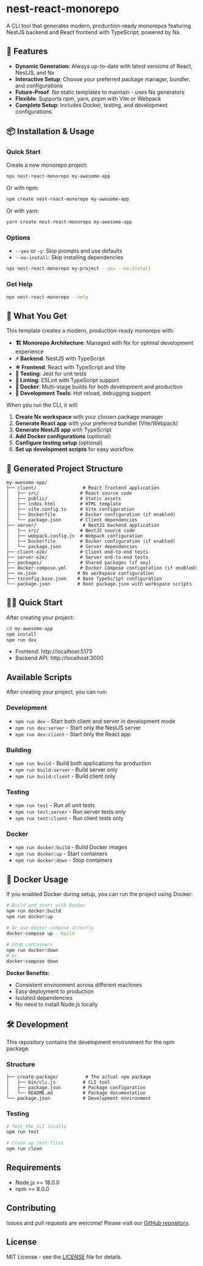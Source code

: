 # nest-react-monorepo

A CLI tool that generates modern, production-ready monorepos featuring NestJS backend and React frontend with TypeScript, powered by Nx.

## 🚀 Features

- **Dynamic Generation**: Always up-to-date with latest versions of React, NestJS, and Nx
- **Interactive Setup**: Choose your preferred package manager, bundler, and configurations
- **Future-Proof**: No static templates to maintain - uses Nx generators
- **Flexible**: Supports npm, yarn, pnpm with Vite or Webpack
- **Complete Setup**: Includes Docker, testing, and development configurations

## 📦 Installation & Usage

### Quick Start

Create a new monorepo project:

```bash
npx nest-react-monorepo my-awesome-app
```

Or with npm:

```bash
npm create nest-react-monorepo my-awesome-app
```

Or with yarn:

```bash
yarn create nest-react-monorepo my-awesome-app
```

### Options

- `--yes` or `-y`: Skip prompts and use defaults
- `--no-install`: Skip installing dependencies

```bash
npx nest-react-monorepo my-project --yes --no-install
```

### Get Help

```bash
npx nest-react-monorepo --help
```

## 🌟 What You Get

This template creates a modern, production-ready monorepo with:

- **🏗️ Monorepo Architecture**: Managed with Nx for optimal development experience
- **⚡ Backend**: NestJS with TypeScript
- **⚛️ Frontend**: React with TypeScript and Vite
- **🧪 Testing**: Jest for unit tests
- **🔧 Linting**: ESLint with TypeScript support
- **🐳 Docker**: Multi-stage builds for both development and production
- **🚀 Development Tools**: Hot reload, debugging support

When you run the CLI, it will:

1. **Create Nx workspace** with your chosen package manager
2. **Generate React app** with your preferred bundler (Vite/Webpack)
3. **Generate NestJS app** with TypeScript
4. **Add Docker configurations** (optional)
5. **Configure testing setup** (optional)
6. **Set up development scripts** for easy workflow

## 📁 Generated Project Structure

```
my-awesome-app/
├── client/                 # React frontend application
│   ├── src/               # React source code
│   ├── public/            # Static assets
│   ├── index.html         # HTML template
│   ├── vite.config.ts     # Vite configuration
│   ├── Dockerfile         # Docker configuration (if enabled)
│   └── package.json       # Client dependencies
├── server/                 # NestJS backend application
│   ├── src/               # NestJS source code
│   ├── webpack.config.js  # Webpack configuration
│   ├── Dockerfile         # Docker configuration (if enabled)
│   └── package.json       # Server dependencies
├── client-e2e/            # Client end-to-end tests
├── server-e2e/            # Server end-to-end tests
├── packages/              # Shared packages (if any)
├── docker-compose.yml     # Docker Compose configuration (if enabled)
├── nx.json               # Nx workspace configuration
├── tsconfig.base.json    # Base TypeScript configuration
└── package.json          # Root package.json with workspace scripts
```

## 🏃‍♂️ Quick Start

After creating your project:

```bash
cd my-awesome-app
npm install
npm run dev
```

- Frontend: http://localhost:5173
- Backend API: http://localhost:3000

## Available Scripts

After creating your project, you can run:

### Development
- `npm run dev` - Start both client and server in development mode
- `npm run dev:server` - Start only the NestJS server
- `npm run dev:client` - Start only the React app

### Building
- `npm run build` - Build both applications for production
- `npm run build:server` - Build server only
- `npm run build:client` - Build client only

### Testing
- `npm run test` - Run all unit tests
- `npm run test:server` - Run server tests only
- `npm run test:client` - Run client tests only

### Docker
- `npm run docker:build` - Build Docker images
- `npm run docker:up` - Start containers
- `npm run docker:down` - Stop containers

## 🐳 Docker Usage

If you enabled Docker during setup, you can run the project using Docker:

```bash
# Build and start with Docker
npm run docker:build
npm run docker:up

# Or use docker-compose directly
docker-compose up --build

# Stop containers
npm run docker:down
# or
docker-compose down
```

**Docker Benefits:**
- Consistent environment across different machines
- Easy deployment to production
- Isolated dependencies
- No need to install Node.js locally

## 🛠️ Development

This repository contains the development environment for the npm package.

### Structure

```
├── create-package/          # The actual npm package
│   ├── bin/cli.js          # CLI tool
│   ├── package.json        # Package configuration
│   └── README.md           # Package documentation
└── package.json            # Development environment
```

### Testing

```bash
# Test the CLI locally
npm run test

# Clean up test files
npm run clean
```

## Requirements

- Node.js >= 18.0.0
- npm >= 8.0.0

## Contributing

Issues and pull requests are welcome! Please visit our [GitHub repository](https://github.com/anadi45/nest-react-monorepo).

## License

MIT License - see the [LICENSE](LICENSE) file for details.
